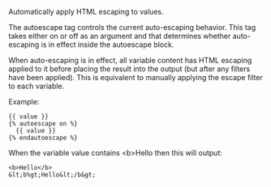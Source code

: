 Automatically apply HTML escaping to values.

The autoescape tag controls the current auto-escaping behavior. This tag takes either on or off as an argument and that determines whether auto-escaping is in effect inside the autoescape block.

When auto-escaping is in effect, all variable content has HTML escaping applied to it before placing the result into the output (but after any filters have been applied). This is equivalent to manually applying the escape filter to each variable.

Example:


```django
{{ value }}
{% autoescape on %}
  {{ value }}
{% endautoescape %}
```

When the variable value contains &lt;b>Hello</b> then this will output:


```django
<b>Hello</b>
&lt;b%gt;Hello&lt;/b&gt;
```